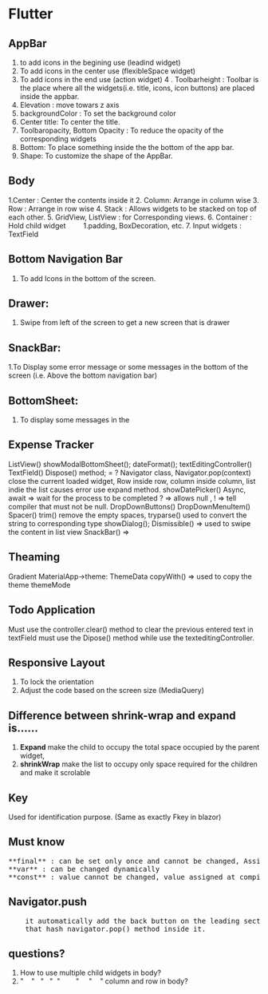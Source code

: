 <h1>Flutter</h1>

AppBar
------

1. to add icons in the begining use (leadind widget)
2. To add icons in the center use (flexibleSpace widget)
3. To add icons in the end use (action widget)
4 . Toolbarheight : Toolbar is the place where all the widgets(i.e. title, icons, icon buttons) are placed inside the appbar.
5. Elevation : move towars z axis
6. backgroundColor : To set the background color
7. Center title: To center the title.
8. Toolbaropacity, Bottom Opacity : To reduce the opacity of the corresponding widgets
9. Bottom: To place something inside the the bottom of the app bar.
10. Shape: To customize the shape of the AppBar.


Body
----


1.Center : Center the contents inside it
2. Column: Arrange in column wise
3. Row : Arrange in row wise
4. Stack : Allows widgets to be stacked on top of each other.
5. GridView, ListView : for Corresponding views.
6. Container : Hold child widget
        1.padding, BoxDecoration, etc.
7. Input widgets : TextField


Bottom Navigation Bar
---------------
1. To add Icons in the bottom of the screen.


Drawer:
-------
1. Swipe from left of the screen to get a new screen that is drawer


SnackBar:
---------
1.To Display some error message or some messages in the bottom of the screen (i.e. Above the bottom navigation bar)


BottomSheet:
-----------
1. To display some messages in the

Expense Tracker
---------------
ListView()
showModalBottomSheet();
dateFormat();
textEditingController() 
TextField()
Dispose() method; = ?
Navigator class, Navigator.pop(context) close the current loaded widget,
Row inside row, column inside column, list indie the list causes error use expand method.
showDatePicker()
Async, await => wait for the process to be completed
? => allows null , ! => tell compiler that must not be null.
DropDownButtons() 
DropDownMenuItem()
Spacer()
trim() remove the empty spaces,
tryparse() used to convert the string to corresponding type 
showDialog();
Dismissible() => used to swipe the content in list view
SnackBar() => 


Theaming
--------
Gradient
MaterialApp->theme: ThemeData
copyWith() => used to copy the theme
themeMode


Todo Application
----------------
Must use the controller.clear() method to clear the previous entered text in textField
must use the Dipose() method while use the texteditingController.

Responsive Layout
------------------
1. To lock the orientation
2. Adjust the code based on the screen size (MediaQuery)

Difference between shrink-wrap and expand is……
---------------
1. **Expand** make the child to occupy the total space occupied by the parent widget,
2. **shrinkWrap** make the list to occupy only space required for the children and make it scrolable

Key
---
Used for identification purpose. (Same as exactly Fkey in blazor) 

## Must know
<pre>
**final** : can be set only once and cannot be changed, Assigned at runtime.
**var** : can be changed dynamically
**const** : value cannot be changed, value assigned at compile time.
</pre>



Navigator.push 
----
<pre>
    it automatically add the back button on the leading section of the app bar
    that hash navigator.pop() method inside it.
</pre>
  




questions?
-------------
1. How to use multiple child widgets in body?
2. "    "   "   "  "        "     "    " column and row in body?

